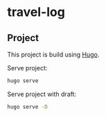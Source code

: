 # travel-log

## Project

This project is build using [Hugo](https://gohugo.io/).

Serve project:

```bash
hugo serve
```

Serve project with draft:

```bash
hugo serve -D
```